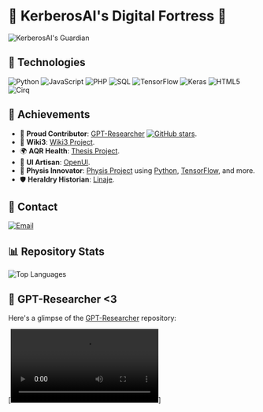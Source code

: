 # 🏰 KerberosAI's Digital Fortress 🏰

![KerberosAI's Guardian](https://cdn.leonardo.ai/users/85b8cb83-3466-42d9-bdab-f4599fd0c092/generations/7222e8a9-9c55-4540-ad1e-e3d99ebe017a/PhotoReal_data_wise_global_intelligence_logo_enhancing_the_bin_0.jpg)

## 🔧 Technologies

![Python](https://img.shields.io/badge/Python-3776AB?style=for-the-badge&logo=python&logoColor=white) ![JavaScript](https://img.shields.io/badge/JavaScript-F7DF1E?style=for-the-badge&logo=javascript&logoColor=black) ![PHP](https://img.shields.io/badge/PHP-777BB4?style=for-the-badge&logo=php&logoColor=white) ![SQL](https://img.shields.io/badge/SQL-4479A1?style=for-the-badge&logo=mysql&logoColor=white) ![TensorFlow](https://img.shields.io/badge/TensorFlow-FF6F00?style=for-the-badge&logo=tensorflow&logoColor=white) ![Keras](https://img.shields.io/badge/Keras-D00000?style=for-the-badge&logo=keras&logoColor=white) ![HTML5](https://img.shields.io/badge/HTML5-E34F26?style=for-the-badge&logo=html5&logoColor=white) ![Cirq](https://img.shields.io/badge/Cirq-ffffff?style=for-the-badge&logo=quantum&logoColor=black)

## 🚀 Achievements

- 🤝 **Proud Contributor**: [GPT-Researcher](https://github.com/assafelovic/gpt-researcher) [![GitHub stars](https://img.shields.io/github/stars/assafelovic/gpt-researcher?style=social)](https://github.com/assafelovic/gpt-researcher/stargazers).
- 📖 **Wiki3**: [Wiki3 Project](https://github.com/kerberosai/wiki3).
- 🌍 **AQR Health**: [Thesis Project](https://github.com/kerberosai/aqr).
- 🎨 **UI Artisan**: [OpenUI](https://github.com/kerberosai/openui).
- 👗 **Physis Innovator**: [Physis Project](https://github.com/kerberosai/physis) using [Python](https://github.com/python), [TensorFlow](https://github.com/tensorflow/tensorflow), and more.
- 🛡️ **Heraldry Historian**: [Linaje](https://github.com/kerberosai/linaje).

## 📧 Contact

[![Email](https://img.shields.io/badge/Email-kerberosai%40proton.me-blue?style=for-the-badge)](mailto:kerberosai@proton.me)

## 📊 Repository Stats
![Top Languages](https://github-readme-stats.vercel.app/api/top-langs/?username=kerberosai&layout=compact&theme=dark)

## 📁 GPT-Researcher <3

Here's a glimpse of the [GPT-Researcher](https://github.com/assafelovic/gpt-researcher) repository:

[![GPT-Researcher](https://user-images.githubusercontent.com/13554167/252265342-a00c89a6-a295-4dd0-b58d-098a31c40fda.mp4)]

